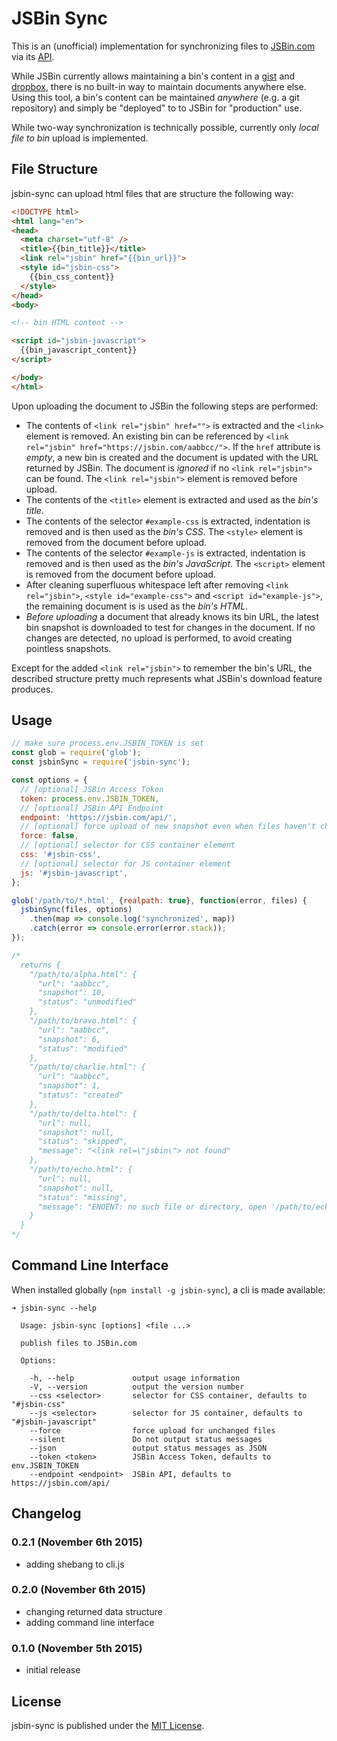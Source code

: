 # JSBin Sync

This is an (unofficial) implementation for synchronizing files to [JSBin.com](https://jsbin.com) via its [API](https://jsbin.com/help/experimental-features#api).

While JSBin currently allows maintaining a bin's content in a [gist](http://jsbin.com/help/import-gists) and [dropbox](http://jsbin.com/help/dropbox), there is no built-in way to maintain documents anywhere else. Using this tool, a bin's content can be maintained *anywhere* (e.g. a git repository) and simply be "deployed" to to JSBin for "production" use.

While two-way synchronization is technically possible, currently only *local file to bin* upload is implemented.


## File Structure

jsbin-sync can upload html files that are structure the following way:

```html
<!DOCTYPE html>
<html lang="en">
<head>
  <meta charset="utf-8" />
  <title>{{bin_title}}</title>
  <link rel="jsbin" href="{{bin_url}}">
  <style id="jsbin-css">
    {{bin_css_content}}
  </style>
</head>
<body>

<!-- bin HTML content -->

<script id="jsbin-javascript">
  {{bin_javascript_content}}
</script>

</body>
</html>
```

Upon uploading the document to JSBin the following steps are performed:

* The contents of `<link rel="jsbin" href="">` is extracted and the `<link>` element is removed. An existing bin can be referenced by `<link rel="jsbin" href="https://jsbin.com/aabbcc/">`. If the `href` attribute is *empty*, a new bin is created and the document is updated with the URL returned by JSBin. The document is *ignored* if no `<link rel="jsbin">` can be found. The `<link rel="jsbin">` element is removed before upload.
* The contents of the `<title>` element is extracted and used as the *bin's title*.
* The contents of the selector `#example-css` is extracted, indentation is removed and is then used as the *bin's CSS*. The `<style>` element is removed from the document before upload.
* The contents of the selector `#example-js` is extracted, indentation is removed and is then used as the *bin's JavaScript*. The `<script>` element is removed from the document before upload.
* After cleaning superfluous whitespace left after removing `<link rel="jsbin">`, `<style id="example-css">` and `<script id="example-js">`, the remaining document is is used as the *bin's HTML*.
* *Before uploading* a document that already knows its bin URL, the latest bin snapshot is downloaded to test for changes in the document. If no changes are detected, no upload is performed, to avoid creating pointless snapshots.

Except for the added `<link rel="jsbin">` to remember the bin's URL, the described structure pretty much represents what JSBin's download feature produces.


## Usage

```js
// make sure process.env.JSBIN_TOKEN is set
const glob = require('glob');
const jsbinSync = require('jsbin-sync');

const options = {
  // [optional] JSBin Access Token
  token: process.env.JSBIN_TOKEN,
  // [optional] JSBin API Endpoint
  endpoint: 'https://jsbin.com/api/',
  // [optional] force upload of new snapshot even when files haven't changed
  force: false,
  // [optional] selector for CSS container element
  css: '#jsbin-css',
  // [optional] selector for JS container element
  js: '#jsbin-javascript',
};

glob('/path/to/*.html', {realpath: true}, function(error, files) {
  jsbinSync(files, options)
    .then(map => console.log('synchronized', map))
    .catch(error => console.error(error.stack));
});

/*
  returns {
    "/path/to/alpha.html": {
      "url": "aabbcc",
      "snapshot": 10,
      "status": "unmodified"
    },
    "/path/to/bravo.html": {
      "url": "aabbcc",
      "snapshot": 6,
      "status": "modified"
    },
    "/path/to/charlie.html": {
      "url": "aabbcc",
      "snapshot": 1,
      "status": "created"
    },
    "/path/to/delta.html": {
      "url": null,
      "snapshot": null,
      "status": "skipped",
      "message": "<link rel=\"jsbin\"> not found"
    },
    "/path/to/echo.html": {
      "url": null,
      "snapshot": null,
      "status": "missing",
      "message": "ENOENT: no such file or directory, open '/path/to/echo.html'"
    }
  }
*/
```

## Command Line Interface

When installed globally (`npm install -g jsbin-sync`), a cli is made available:

```
➜ jsbin-sync --help

  Usage: jsbin-sync [options] <file ...>

  publish files to JSBin.com

  Options:

    -h, --help             output usage information
    -V, --version          output the version number
    --css <selector>       selector for CSS container, defaults to "#jsbin-css"
    --js <selector>        selector for JS container, defaults to "#jsbin-javascript"
    --force                force upload for unchanged files
    --silent               Do not output status messages
    --json                 output status messages as JSON
    --token <token>        JSBin Access Token, defaults to env.JSBIN_TOKEN
    --endpoint <endpoint>  JSBin API, defaults to https://jsbin.com/api/
```

## Changelog

### 0.2.1 (November 6th 2015) ###

* adding shebang to cli.js

### 0.2.0 (November 6th 2015) ###

* changing returned data structure
* adding command line interface

### 0.1.0 (November 5th 2015) ###

* initial release


## License

jsbin-sync is published under the [MIT License](http://opensource.org/licenses/mit-license).

